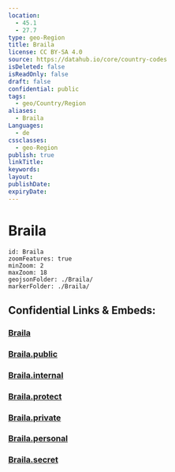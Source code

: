 ```yaml
---
location:
  - 45.1
  - 27.7
type: geo-Region
title: Braila
license: CC BY-SA 4.0
source: https://datahub.io/core/country-codes
isDeleted: false
isReadOnly: false
draft: false
confidential: public
tags:
  - geo/Country/Region
aliases:
  - Braila
Languages:
  - de
cssclasses:
  - geo-Region
publish: true
linkTitle:
keywords:
layout:
publishDate:
expiryDate:
---
```


# Braila

```leaflet
id: Braila
zoomFeatures: true 
minZoom: 2 
maxZoom: 18
geojsonFolder: ./Braila/
markerFolder: ./Braila/
```


## Confidential Links & Embeds: 

### [Braila](/_Standards/Earth/Continent/Europe/Europe~East/Romania/Regions~Romania/Romania~Sud-Est/Braila.md) 

### [Braila.public](/_public/Earth/Continent/Europe/Europe~East/Romania/Regions~Romania/Romania~Sud-Est/Braila.public.md) 

### [Braila.internal](/_internal/Earth/Continent/Europe/Europe~East/Romania/Regions~Romania/Romania~Sud-Est/Braila.internal.md) 

### [Braila.protect](/_protect/Earth/Continent/Europe/Europe~East/Romania/Regions~Romania/Romania~Sud-Est/Braila.protect.md) 

### [Braila.private](/_private/Earth/Continent/Europe/Europe~East/Romania/Regions~Romania/Romania~Sud-Est/Braila.private.md) 

### [Braila.personal](/_personal/Earth/Continent/Europe/Europe~East/Romania/Regions~Romania/Romania~Sud-Est/Braila.personal.md) 

### [Braila.secret](/_secret/Earth/Continent/Europe/Europe~East/Romania/Regions~Romania/Romania~Sud-Est/Braila.secret.md)

